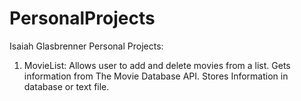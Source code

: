# PersonalProjects

Isaiah Glasbrenner Personal Projects:

1. MovieList: Allows user to add and delete movies from a list. Gets information from The Movie Database API. Stores Information in database or text file. 
